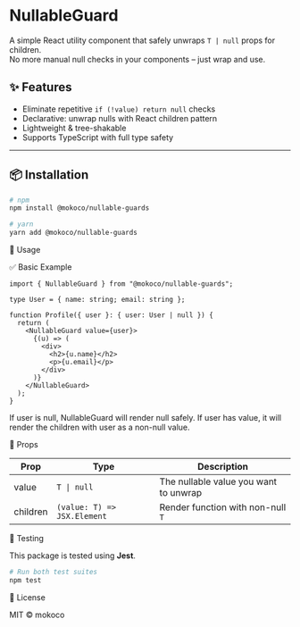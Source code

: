 # NullableGuard

A simple React utility component that safely unwraps `T | null` props for children.  
No more manual null checks in your components – just wrap and use.

## ✨ Features

- Eliminate repetitive `if (!value) return null` checks
- Declarative: unwrap nulls with React children pattern
- Lightweight & tree-shakable
- Supports TypeScript with full type safety

---

## 📦 Installation

```bash
# npm
npm install @mokoco/nullable-guards

# yarn
yarn add @mokoco/nullable-guards
```

🚀 Usage

✅ Basic Example

```tsx
import { NullableGuard } from "@mokoco/nullable-guards";

type User = { name: string; email: string };

function Profile({ user }: { user: User | null }) {
  return (
    <NullableGuard value={user}>
      {(u) => (
        <div>
          <h2>{u.name}</h2>
          <p>{u.email}</p>
        </div>
      )}
    </NullableGuard>
  );
}
```

If user is null, NullableGuard will render null safely.
If user has value, it will render the children with user as a non-null value.

🔐 Props

| Prop     | Type                        | Description                           |
| -------- | --------------------------- | ------------------------------------- |
| value    | `T \| null`                 | The nullable value you want to unwrap |
| children | `(value: T) => JSX.Element` | Render function with non-null `T`     |

🧪 Testing

This package is tested using **Jest**.

```bash
# Run both test suites
npm test
```

📄 License

MIT © mokoco
